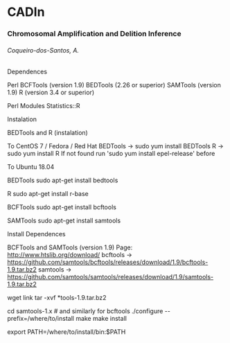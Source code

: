 # **CADIn**
### Chromosomal Amplification and Delition Inference
###### *Coqueiro-dos-Santos, A.*



Dependences

Perl 
BCFTools (version 1.9)
BEDTools (2.26 or superior)
SAMTools (version 1.9)
R (version 3.4 or superior)

Perl Modules
Statistics::R

Instalation

BEDTools and R (instalation)

To CentOS 7 / Fedora / Red Hat
BEDTools -> sudo yum install BEDTools
R -> sudo yum install R
If not found run 'sudo yum install epel-release' before

To Ubuntu 18.04

BEDTools
sudo apt-get install bedtools

R
sudo apt-get install r-base

BCFTools
sudo apt-get install bcftools

SAMTools
sudo apt-get install samtools

Install Dependences

BCFTools and SAMTools (version 1.9)
Page: http://www.htslib.org/download/
bcftools -> https://github.com/samtools/bcftools/releases/download/1.9/bcftools-1.9.tar.bz2
samtools -> https://github.com/samtools/samtools/releases/download/1.9/samtools-1.9.tar.bz2

wget link
tar -xvf *tools-1.9.tar.bz2

cd samtools-1.x    # and similarly for bcftools
./configure --prefix=/where/to/install
make
make install

export PATH=/where/to/install/bin:$PATH
